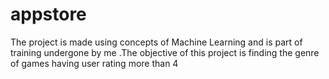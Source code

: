 # appstore
The project is made using concepts of Machine Learning and is part of training undergone by me .The objective of this project is finding the genre of games having user rating more than 4
